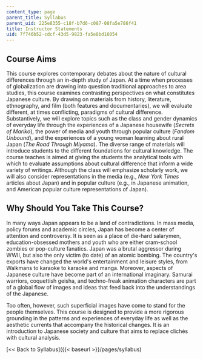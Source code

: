 ```yaml
---
content_type: page
parent_title: Syllabus
parent_uid: 225e8355-c18f-b7d6-c087-08fa5e786f41
title: Instructor Statements
uid: 7f746b52-cdcf-43d5-9823-fa5e8bd16054
---
```


Course Aims
-----------

This course explores contemporary debates about the nature of cultural differences through an in-depth study of Japan. At a time when processes of globalization are drawing into question traditional approaches to area studies, this course examines contrasting perspectives on what constitutes Japanese culture. By drawing on materials from history, literature, ethnography, and film (both features and documentaries), we will evaluate different, at times conflicting, paradigms of cultural difference. Substantively, we will explore topics such as the class and gender dynamics of everyday life through the experiences of a Japanese housewife (_Secrets of Mariko_), the power of media and youth through popular culture (_Fandom Unbound_), and the experiences of a young woman learning about rural Japan (_The Road Through Miyama_). The diverse range of materials will introduce students to the different foundations for cultural knowledge. The course teaches is aimed at giving the students the analytical tools with which to evaluate assumptions about cultural difference that inform a wide variety of writings. Although the class will emphasize scholarly work, we will also consider representations in the media (e.g., _New York Times_ articles about Japan) and in popular culture (e.g., in Japanese animation, and American popular culture representations of Japan).

Why Should You Take This Course?
--------------------------------

In many ways Japan appears to be a land of contradictions. In mass media, policy forums and academic circles, Japan has become a center of attention and controversy. It is seen as a place of die-hard salarymen, education-obsessed mothers and youth who are either cram-school zombies or pop-culture fanatics. Japan was a brutal aggressor during WWII, but also the only victim (to date) of an atomic bombing. The country's exports have changed the world's entertainment and leisure styles, from Walkmans to karaoke to karaoke and manga. Moreover, aspects of Japanese culture have become part of an international imaginary. Samurai warriors, coquettish geisha, and techno-freak animation characters are part of a global flow of images and ideas that feed back into the understandings of the Japanese.

Too often, however, such superficial images have come to stand for the people themselves. This course is designed to provide a more rigorous grounding in the patterns and experiences of everyday life as well as the aesthetic currents that accompany the historical changes. It is an introduction to Japanese society and culture that aims to replace clichés with cultural analysis.

[<< Back to Syllabus]({{< baseurl >}}/pages/syllabus)